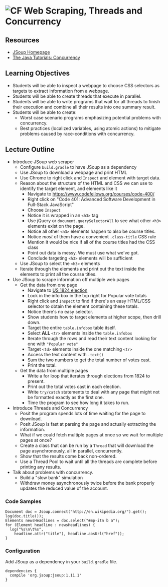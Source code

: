 # ![CF](http://i.imgur.com/7v5ASc8.png) Web Scraping, Threads and Concurrency

## Resources
* [JSoup Homepage](https://jsoup.org/)
* [The Java Tutorials: Concurrency](https://docs.oracle.com/javase/tutorial/essential/concurrency/)

## Learning Objectives
* Students will be able to inspect a webpage to choose CSS selectors as
  targets to extract information from a webpage.
* Students will be able to create threads that execute in parallel.
* Students will be able to write programs that wait for all threads to finish
  their execution and combine all their results into one summary result.
* Students will be able to create:
  * Worst case scenario programs emphasizing potential problems with concurrency.
  * Best practices (localized variables, using atomic actions) to mitigate
    problems caused by race-conditions with concurrency.

## Lecture Outline
* Introduce JSoup web scraper
  * Configure `build.gradle` to have JSoup as a dependency
  * Use JSoup to download a webpage and print HTML
  * Use Chrome to right click and `Inspect` and element with target data.
  * Reason about the structure of the HTML and CSS we can use to identify the
    target element, and elements like it
    * Navigate to <https://www.codefellows.org/courses/code-400/>
    * Right click on "Code 401: Advanced Software Development in Full-Stack JavaScript"
    * Choose `Inspect`
    * Notice it is wrapped in an `<h3>` tag
    * Use jQuery or `document.querySelectorAll` to see what other `<h3>`
      elements exist on the page.
    * Notice all other `<h3>` elements happen to also be course titles.
    * Notice *most* of them have a convenient `.class-title` CSS rule
    * Mention it would be nice if all of the course titles had the CSS class
    * Point out data is messy. We must use what we've got.
    * Conclude targeting `<h3>` elements will be sufficient
  * Use JSoup to select the `<h3>` elements
  * Iterate through the elements and print out the text inside the elements to
    print all the course titles.
* Use JSoup to scrape information off multiple web pages
  * Get the data from one page
    * Navigate to [US 1824 election](https://en.wikipedia.org/wiki/United_States_presidential_election,_1824)
    * Look in the info box in the top right for Popular vote totals
    * Right click and `Inspect` to find if there's an easy HTML/CSS selector to
      obtain the element containing these totals.
    * Notice there's no easy selector.
    * Show students how to target elements at higher scope, then drill down.
    * Target the entire `table.infobox` table itself.
    * Select **ALL** `<tr>` elements inside the `table.infobox`
    * Iterate through the rows and read their text content looking for one with
      `"Popular vote"`
    * Target `<td>` elements inside the one matching `<tr>`
    * Access the text content with `.text()`
    * Sum the two numbers to get the total number of votes cast.
    * Print the total.
  * Get the data from multiple pages
    * Write a for loop that iterates through elections from 1824 to present.
    * Print out the total votes cast in each election.
    * Write `try/catch` statements to deal with any page that might not
      be formatted exactly as the first one.
    * Time the program to see how long it takes to run.
* Introduce Threads and Concurrency
  * Posit the program spends lots of time waiting for the page to download.
  * Posit JSoup is fast at parsing the page and actually extracting the
    information.
  * What if we could fetch multiple pages at once so we wait for multiple
    pages at once?
  * Create a class that can be run by a `Thread` that will download the page
    asynchronously, all in parallel, concurrently.
  * Show that the results come back non-ordered.
  * Use a Thread Pool to wait until all the threads are complete before
    printing any results.
* Talk about problems with concurrency.
  * Build a "slow bank" simulation
  * Withdraw money asynchronously twice before the bank properly updates the
    reduced value of the account.
  
### Code Samples

```
Document doc = Jsoup.connect("http://en.wikipedia.org/").get();
log(doc.title());
Elements newsHeadlines = doc.select("#mp-itn b a");
for (Element headline : newsHeadlines) {
  log("%s\n\t%s",
    headline.attr("title"), headline.absUrl("href"));
}
```

### Configuration
Add JSoup as a dependency in your `build.gradle` file.

```
dependencies {
  compile 'org.jsoup:jsoup:1.11.1'
}
```
